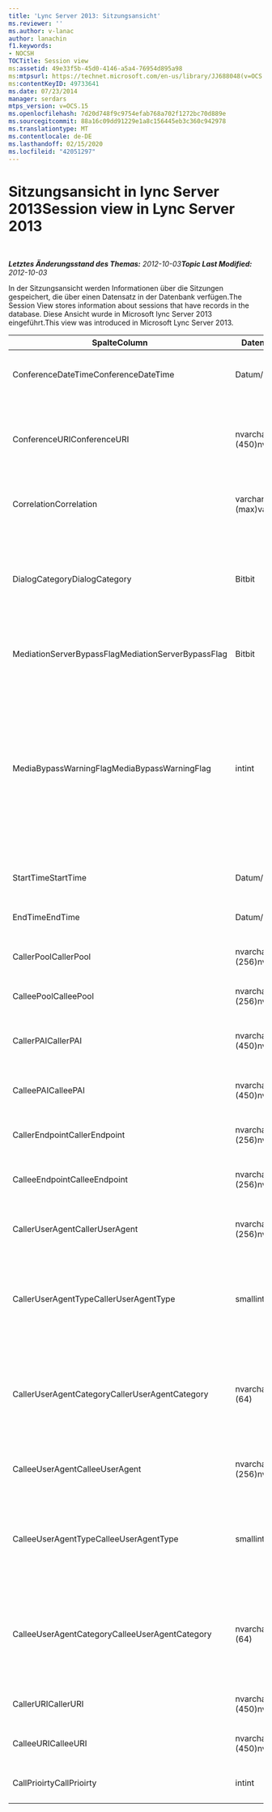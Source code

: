 ```yaml
---
title: 'Lync Server 2013: Sitzungsansicht'
ms.reviewer: ''
ms.author: v-lanac
author: lanachin
f1.keywords:
- NOCSH
TOCTitle: Session view
ms:assetid: 49e33f5b-45d0-4146-a5a4-76954d895a98
ms:mtpsurl: https://technet.microsoft.com/en-us/library/JJ688048(v=OCS.15)
ms:contentKeyID: 49733641
ms.date: 07/23/2014
manager: serdars
mtps_version: v=OCS.15
ms.openlocfilehash: 7d20d748f9c9754efab768a702f1272bc70d889e
ms.sourcegitcommit: 88a16c09dd91229e1a8c156445eb3c360c942978
ms.translationtype: MT
ms.contentlocale: de-DE
ms.lasthandoff: 02/15/2020
ms.locfileid: "42051297"
---
```

<div data-xmlns="http://www.w3.org/1999/xhtml">

<div class="topic" data-xmlns="http://www.w3.org/1999/xhtml" data-msxsl="urn:schemas-microsoft-com:xslt" data-cs="http://msdn.microsoft.com/">

<div data-asp="http://msdn2.microsoft.com/asp">

# <a name="session-view-in-lync-server-2013"></a><span data-ttu-id="6f2da-102">Sitzungsansicht in lync Server 2013</span><span class="sxs-lookup"><span data-stu-id="6f2da-102">Session view in Lync Server 2013</span></span>

</div>

<div id="mainSection">

<div id="mainBody">

<span> </span>

<span data-ttu-id="6f2da-103">_**Letztes Änderungsstand des Themas:** 2012-10-03_</span><span class="sxs-lookup"><span data-stu-id="6f2da-103">_**Topic Last Modified:** 2012-10-03_</span></span>

<span data-ttu-id="6f2da-104">In der Sitzungsansicht werden Informationen über die Sitzungen gespeichert, die über einen Datensatz in der Datenbank verfügen.</span><span class="sxs-lookup"><span data-stu-id="6f2da-104">The Session View stores information about sessions that have records in the database.</span></span> <span data-ttu-id="6f2da-105">Diese Ansicht wurde in Microsoft lync Server 2013 eingeführt.</span><span class="sxs-lookup"><span data-stu-id="6f2da-105">This view was introduced in Microsoft Lync Server 2013.</span></span>


<table>
<colgroup>
<col style="width: 33%" />
<col style="width: 33%" />
<col style="width: 33%" />
</colgroup>
<thead>
<tr class="header">
<th><span data-ttu-id="6f2da-106">Spalte</span><span class="sxs-lookup"><span data-stu-id="6f2da-106">Column</span></span></th>
<th><span data-ttu-id="6f2da-107">Datentyp</span><span class="sxs-lookup"><span data-stu-id="6f2da-107">Data Type</span></span></th>
<th><span data-ttu-id="6f2da-108">Details</span><span class="sxs-lookup"><span data-stu-id="6f2da-108">Details</span></span></th>
</tr>
</thead>
<tbody>
<tr class="odd">
<td><p><span data-ttu-id="6f2da-109">ConferenceDateTime</span><span class="sxs-lookup"><span data-stu-id="6f2da-109">ConferenceDateTime</span></span></p></td>
<td><p><span data-ttu-id="6f2da-110">Datum/Uhrzeit</span><span class="sxs-lookup"><span data-stu-id="6f2da-110">datetime</span></span></p></td>
<td><p><span data-ttu-id="6f2da-111">Verweis von der MediaLine-Tabelle.</span><span class="sxs-lookup"><span data-stu-id="6f2da-111">Referenced from the MediaLine Table.</span></span></p></td>
</tr>
<tr class="even">
<td><p><span data-ttu-id="6f2da-112">ConferenceURI</span><span class="sxs-lookup"><span data-stu-id="6f2da-112">ConferenceURI</span></span></p></td>
<td><p><span data-ttu-id="6f2da-113">nvarchar (450)</span><span class="sxs-lookup"><span data-stu-id="6f2da-113">nvarchar(450)</span></span></p></td>
<td><p><span data-ttu-id="6f2da-114">Konferenz-URI bei einer Konferenz, DialogID bei einer Peer-zu-Peer-Sitzung.</span><span class="sxs-lookup"><span data-stu-id="6f2da-114">Conference URI if this is a conference, or DialogID if this is a peer-to-peer session.</span></span></p></td>
</tr>
<tr class="odd">
<td><p><span data-ttu-id="6f2da-115">Correlation</span><span class="sxs-lookup"><span data-stu-id="6f2da-115">Correlation</span></span></p></td>
<td><p><span data-ttu-id="6f2da-116">varchar (max)</span><span class="sxs-lookup"><span data-stu-id="6f2da-116">varchar(max)</span></span></p></td>
<td><p><span data-ttu-id="6f2da-117">Korrelations-ID der Sitzung.</span><span class="sxs-lookup"><span data-stu-id="6f2da-117">Correlation ID of the session.</span></span></p></td>
</tr>
<tr class="even">
<td><p><span data-ttu-id="6f2da-118">DialogCategory</span><span class="sxs-lookup"><span data-stu-id="6f2da-118">DialogCategory</span></span></p></td>
<td><p><span data-ttu-id="6f2da-119">Bit</span><span class="sxs-lookup"><span data-stu-id="6f2da-119">bit</span></span></p></td>
<td><p><span data-ttu-id="6f2da-120">Dialog Feld Kategorie; 0 ist lync Server Vermittlungsserver Bein; 1 ist Vermittlungsserver auf das PSTN-Gateway-Bein.</span><span class="sxs-lookup"><span data-stu-id="6f2da-120">Dialog category; 0 is Lync Server to Mediation Server leg; 1 is Mediation Server to PSTN gateway leg.</span></span></p></td>
</tr>
<tr class="odd">
<td><p><span data-ttu-id="6f2da-121">MediationServerBypassFlag</span><span class="sxs-lookup"><span data-stu-id="6f2da-121">MediationServerBypassFlag</span></span></p></td>
<td><p><span data-ttu-id="6f2da-122">Bit</span><span class="sxs-lookup"><span data-stu-id="6f2da-122">bit</span></span></p></td>
<td><p><span data-ttu-id="6f2da-123">Gibt an, ob der Anruf umgangen wurde.</span><span class="sxs-lookup"><span data-stu-id="6f2da-123">Indicates whether or not the call was bypassed.</span></span></p></td>
</tr>
<tr class="even">
<td><p><span data-ttu-id="6f2da-124">MediaBypassWarningFlag</span><span class="sxs-lookup"><span data-stu-id="6f2da-124">MediaBypassWarningFlag</span></span></p></td>
<td><p><span data-ttu-id="6f2da-125">int</span><span class="sxs-lookup"><span data-stu-id="6f2da-125">int</span></span></p></td>
<td><p><span data-ttu-id="6f2da-126">Dieses Feld, falls vorhanden, gibt an, warum ein Anruf nicht umgangen wurde, auch wenn die Umgehungs-IDs abgeglichen wurden.</span><span class="sxs-lookup"><span data-stu-id="6f2da-126">This field, if present, indicates why a call was not bypassed even if the bypass IDs matched.</span></span> <span data-ttu-id="6f2da-127">Für lync Server wird nur ein Wert definiert:</span><span class="sxs-lookup"><span data-stu-id="6f2da-127">For Lync Server, only one value is defined:</span></span></p>
<p><span data-ttu-id="6f2da-128">0x0001 – Unbekannte Umgehungs-ID für Standardnetzwerkadapter</span><span class="sxs-lookup"><span data-stu-id="6f2da-128">0x0001 – Unknown bypass ID for Default network adapter</span></span></p></td>
</tr>
<tr class="odd">
<td><p><span data-ttu-id="6f2da-129">StartTime</span><span class="sxs-lookup"><span data-stu-id="6f2da-129">StartTime</span></span></p></td>
<td><p><span data-ttu-id="6f2da-130">Datum/Uhrzeit</span><span class="sxs-lookup"><span data-stu-id="6f2da-130">datetime</span></span></p></td>
<td><p><span data-ttu-id="6f2da-131">Die Startzeit des Anrufs.</span><span class="sxs-lookup"><span data-stu-id="6f2da-131">Call start time.</span></span></p></td>
</tr>
<tr class="even">
<td><p><span data-ttu-id="6f2da-132">EndTime</span><span class="sxs-lookup"><span data-stu-id="6f2da-132">EndTime</span></span></p></td>
<td><p><span data-ttu-id="6f2da-133">Datum/Uhrzeit</span><span class="sxs-lookup"><span data-stu-id="6f2da-133">datetime</span></span></p></td>
<td><p><span data-ttu-id="6f2da-134">Die Endzeit des Anrufs.</span><span class="sxs-lookup"><span data-stu-id="6f2da-134">Call end time.</span></span></p></td>
</tr>
<tr class="odd">
<td><p><span data-ttu-id="6f2da-135">CallerPool</span><span class="sxs-lookup"><span data-stu-id="6f2da-135">CallerPool</span></span></p></td>
<td><p><span data-ttu-id="6f2da-136">nvarchar (256)</span><span class="sxs-lookup"><span data-stu-id="6f2da-136">nvarchar(256)</span></span></p></td>
<td><p><span data-ttu-id="6f2da-137">FQDN des Anruferpools.</span><span class="sxs-lookup"><span data-stu-id="6f2da-137">Caller pool FQDN.</span></span></p></td>
</tr>
<tr class="even">
<td><p><span data-ttu-id="6f2da-138">CalleePool</span><span class="sxs-lookup"><span data-stu-id="6f2da-138">CalleePool</span></span></p></td>
<td><p><span data-ttu-id="6f2da-139">nvarchar (256)</span><span class="sxs-lookup"><span data-stu-id="6f2da-139">nvarchar(256)</span></span></p></td>
<td><p><span data-ttu-id="6f2da-140">FQDN des Angerufenen-Pools.</span><span class="sxs-lookup"><span data-stu-id="6f2da-140">Callee pool FQDN.</span></span></p></td>
</tr>
<tr class="odd">
<td><p><span data-ttu-id="6f2da-141">CallerPAI</span><span class="sxs-lookup"><span data-stu-id="6f2da-141">CallerPAI</span></span></p></td>
<td><p><span data-ttu-id="6f2da-142">nvarchar (450)</span><span class="sxs-lookup"><span data-stu-id="6f2da-142">nvarchar(450)</span></span></p></td>
<td><p><span data-ttu-id="6f2da-143">P-Asserted-Identity-URI des Anrufers.</span><span class="sxs-lookup"><span data-stu-id="6f2da-143">Caller’s p-asserted identity URI.</span></span></p></td>
</tr>
<tr class="even">
<td><p><span data-ttu-id="6f2da-144">CalleePAI</span><span class="sxs-lookup"><span data-stu-id="6f2da-144">CalleePAI</span></span></p></td>
<td><p><span data-ttu-id="6f2da-145">nvarchar (450)</span><span class="sxs-lookup"><span data-stu-id="6f2da-145">nvarchar(450)</span></span></p></td>
<td><p><span data-ttu-id="6f2da-146">P-Asserted-Identity-URI des Angerufenen.</span><span class="sxs-lookup"><span data-stu-id="6f2da-146">Callee’s p-asserted identity URI.</span></span></p></td>
</tr>
<tr class="odd">
<td><p><span data-ttu-id="6f2da-147">CallerEndpoint</span><span class="sxs-lookup"><span data-stu-id="6f2da-147">CallerEndpoint</span></span></p></td>
<td><p><span data-ttu-id="6f2da-148">nvarchar (256)</span><span class="sxs-lookup"><span data-stu-id="6f2da-148">nvarchar(256)</span></span></p></td>
<td><p><span data-ttu-id="6f2da-149">Name des Endpunkts des Anrufers.</span><span class="sxs-lookup"><span data-stu-id="6f2da-149">Caller’s endpoint name.</span></span></p></td>
</tr>
<tr class="even">
<td><p><span data-ttu-id="6f2da-150">CalleeEndpoint</span><span class="sxs-lookup"><span data-stu-id="6f2da-150">CalleeEndpoint</span></span></p></td>
<td><p><span data-ttu-id="6f2da-151">nvarchar (256)</span><span class="sxs-lookup"><span data-stu-id="6f2da-151">nvarchar(256)</span></span></p></td>
<td><p><span data-ttu-id="6f2da-152">Endpunktname des Angerufenen.</span><span class="sxs-lookup"><span data-stu-id="6f2da-152">Caller’s endpoint name.</span></span></p></td>
</tr>
<tr class="odd">
<td><p><span data-ttu-id="6f2da-153">CallerUserAgent</span><span class="sxs-lookup"><span data-stu-id="6f2da-153">CallerUserAgent</span></span></p></td>
<td><p><span data-ttu-id="6f2da-154">nvarchar (256)</span><span class="sxs-lookup"><span data-stu-id="6f2da-154">nvarchar(256)</span></span></p></td>
<td><p><span data-ttu-id="6f2da-155">Zeichenfolge für den Benutzer-Agent des Anrufers.</span><span class="sxs-lookup"><span data-stu-id="6f2da-155">Caller’s user agent string.</span></span></p></td>
</tr>
<tr class="even">
<td><p><span data-ttu-id="6f2da-156">CallerUserAgentType</span><span class="sxs-lookup"><span data-stu-id="6f2da-156">CallerUserAgentType</span></span></p></td>
<td><p><span data-ttu-id="6f2da-157">smallint</span><span class="sxs-lookup"><span data-stu-id="6f2da-157">smallint</span></span></p></td>
<td><p><span data-ttu-id="6f2da-158">Typ des Benutzer-Agent des Anrufers.</span><span class="sxs-lookup"><span data-stu-id="6f2da-158">Type of caller’s user agent.</span></span> <span data-ttu-id="6f2da-159">Ausführliche Informationen finden Sie <a href="lync-server-2013-useragent-table.md">in der UserAgent-Tabelle in lync Server 2013</a> .</span><span class="sxs-lookup"><span data-stu-id="6f2da-159">See the <a href="lync-server-2013-useragent-table.md">UserAgent table in Lync Server 2013</a> for details.</span></span></p></td>
</tr>
<tr class="odd">
<td><p><span data-ttu-id="6f2da-160">CallerUserAgentCategory</span><span class="sxs-lookup"><span data-stu-id="6f2da-160">CallerUserAgentCategory</span></span></p></td>
<td><p><span data-ttu-id="6f2da-161">nvarchar (64)</span><span class="sxs-lookup"><span data-stu-id="6f2da-161">nvarchar (64)</span></span></p></td>
<td><p><span data-ttu-id="6f2da-162">Benutzeragentkategorie des Anrufers.</span><span class="sxs-lookup"><span data-stu-id="6f2da-162">Category of caller’s user agent.</span></span> <span data-ttu-id="6f2da-163">Weitere Informationen finden Sie <a href="lync-server-2013-useragentdef-table-qoe.md">in der UserAgentDef-Tabelle (QoE) in lync Server 2013</a> .</span><span class="sxs-lookup"><span data-stu-id="6f2da-163">See the <a href="lync-server-2013-useragentdef-table-qoe.md">UserAgentDef table (QoE) in Lync Server 2013</a> for details.</span></span></p></td>
</tr>
<tr class="even">
<td><p><span data-ttu-id="6f2da-164">CalleeUserAgent</span><span class="sxs-lookup"><span data-stu-id="6f2da-164">CalleeUserAgent</span></span></p></td>
<td><p><span data-ttu-id="6f2da-165">nvarchar (256)</span><span class="sxs-lookup"><span data-stu-id="6f2da-165">nvarchar(256)</span></span></p></td>
<td><p><span data-ttu-id="6f2da-166">Zeichenfolge für den Benutzer-Agent des Angerufenen.</span><span class="sxs-lookup"><span data-stu-id="6f2da-166">Callee’s user agent string.</span></span></p></td>
</tr>
<tr class="odd">
<td><p><span data-ttu-id="6f2da-167">CalleeUserAgentType</span><span class="sxs-lookup"><span data-stu-id="6f2da-167">CalleeUserAgentType</span></span></p></td>
<td><p><span data-ttu-id="6f2da-168">smallint</span><span class="sxs-lookup"><span data-stu-id="6f2da-168">smallint</span></span></p></td>
<td><p><span data-ttu-id="6f2da-169">Benutzeragenttyp des Angerufenen.</span><span class="sxs-lookup"><span data-stu-id="6f2da-169">Type of user agent for the callee.</span></span> <span data-ttu-id="6f2da-170">Ausführliche Informationen finden Sie <a href="lync-server-2013-useragent-table.md">in der UserAgent-Tabelle in lync Server 2013</a> .</span><span class="sxs-lookup"><span data-stu-id="6f2da-170">See the <a href="lync-server-2013-useragent-table.md">UserAgent table in Lync Server 2013</a> for details.</span></span></p></td>
</tr>
<tr class="even">
<td><p><span data-ttu-id="6f2da-171">CalleeUserAgentCategory</span><span class="sxs-lookup"><span data-stu-id="6f2da-171">CalleeUserAgentCategory</span></span></p></td>
<td><p><span data-ttu-id="6f2da-172">nvarchar (64)</span><span class="sxs-lookup"><span data-stu-id="6f2da-172">nvarchar (64)</span></span></p></td>
<td><p><span data-ttu-id="6f2da-173">Benutzeragentkategorie des Angerufenen.</span><span class="sxs-lookup"><span data-stu-id="6f2da-173">User agent category for the callee.</span></span> <span data-ttu-id="6f2da-174">Weitere Informationen finden Sie <a href="lync-server-2013-useragentdef-table-qoe.md">in der UserAgentDef-Tabelle (QoE) in lync Server 2013</a> .</span><span class="sxs-lookup"><span data-stu-id="6f2da-174">See the <a href="lync-server-2013-useragentdef-table-qoe.md">UserAgentDef table (QoE) in Lync Server 2013</a> for details.</span></span></p></td>
</tr>
<tr class="odd">
<td><p><span data-ttu-id="6f2da-175">CallerURI</span><span class="sxs-lookup"><span data-stu-id="6f2da-175">CallerURI</span></span></p></td>
<td><p><span data-ttu-id="6f2da-176">nvarchar (450)</span><span class="sxs-lookup"><span data-stu-id="6f2da-176">nvarchar(450)</span></span></p></td>
<td><p><span data-ttu-id="6f2da-177">URI des Anrufers.</span><span class="sxs-lookup"><span data-stu-id="6f2da-177">Caller’s URI.</span></span></p></td>
</tr>
<tr class="even">
<td><p><span data-ttu-id="6f2da-178">CalleeURI</span><span class="sxs-lookup"><span data-stu-id="6f2da-178">CalleeURI</span></span></p></td>
<td><p><span data-ttu-id="6f2da-179">nvarchar (450)</span><span class="sxs-lookup"><span data-stu-id="6f2da-179">nvarchar(450)</span></span></p></td>
<td><p><span data-ttu-id="6f2da-180">URI des Angerufenen.</span><span class="sxs-lookup"><span data-stu-id="6f2da-180">Callee’s URI.</span></span></p></td>
</tr>
<tr class="odd">
<td><p><span data-ttu-id="6f2da-181">CallPrioirty</span><span class="sxs-lookup"><span data-stu-id="6f2da-181">CallPrioirty</span></span></p></td>
<td><p><span data-ttu-id="6f2da-182">int</span><span class="sxs-lookup"><span data-stu-id="6f2da-182">int</span></span></p></td>
<td><p><span data-ttu-id="6f2da-183">Priorität des Anrufs.</span><span class="sxs-lookup"><span data-stu-id="6f2da-183">Priority of the call.</span></span></p></td>
</tr>
</tbody>
</table>


</div>

<span> </span>

</div>

</div>

</div>

